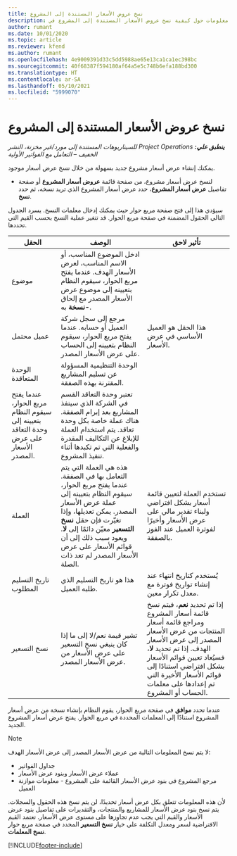 ```yaml
---
title: نسخ عروض الأسعار المستندة إلى المشروع
description: يوفر هذا الموضوع معلومات حول كيفية نسخ عروض الأسعار المستندة إلى المشروع في Project Operations.
author: rumant
ms.date: 10/01/2020
ms.topic: article
ms.reviewer: kfend
ms.author: rumant
ms.openlocfilehash: 4e9009391d33c5dd5988ae65e13ca1ca1ec398bc
ms.sourcegitcommit: 40f68387f594180af64a5e5c748b6efa188bd300
ms.translationtype: HT
ms.contentlocale: ar-SA
ms.lasthandoff: 05/10/2021
ms.locfileid: "5999070"
---
```

# <a name="copy-project-based-quotes"></a>نسخ عروض الأسعار المستندة إلى المشروع

_**ينطبق علي:** ‏‫Project Operations للسيناريوهات المستندة إلى مورد/غير مخزنة‬، ‏‫النشر الخفيف – التعامل مع الفواتير الأولية‬_

يمكنك إنشاء عرض أسعار مشروع جديد بسهولة من خلال نسخ عرض أسعار موجود. 

- لنسخ عرض أسعار مشروع، من صفحة قائمة **عروض أسعار المشروع** أو صفحة تفاصيل **عرض أسعار المشروع**، حدد عرض أسعار المشروع الذي تريد نسخه، ثم حدد **نسخ**.

سيؤدي هذا إلى فتح صفحة مربع حوار حيث يمكنك إدخال معلمات النسخ. يسرد الجدول التالي الحقول المضمنة في صفحة مربع الحوار. قد تتغير عملية النسخ بحسب القيم التي تحددها.

| **الحقل** | **الوصف** | **تأثير لاحق** |
| --- | --- | --- |
| موضوع | ادخل الموضوع المناسب، أو الاسم المناسب، لعرض الأسعار الهدف. عندما يفتح مربع الحوار، سيقوم النظام بتعيينه إلى موضوع عرض الأسعار المصدر مع إلحاق **-نسخة** به. | |
| عميل محتمل | مرجع إلى سجل شركة العميل أو حسابه. عندما يفتح مربع الحوار، سيقوم النظام بتعيينه إلى الحساب على عرض الأسعار المصدر. | هذا الحقل هو العميل الأساسي في عرض الأسعار. |
| الوحدة المتعاقدة | الوحدة التنظيمية المسؤولة عن تسليم المشاريع المقترنة بهذه الصفقة.
عندما يفتح مربع الحوار، سيقوم النظام بتعيينه إلى وحدة التعاقد على عرض الأسعار المصدر. | تعتبر وحدة التعاقد القسم في الشركة الذي سينفذ المشاريع بعد إبرام الصفقة. هناك عملة خاصة بكل وحدة تعاقد. يتم استخدام العملة للإبلاغ عن التكاليف المقدرة والفعلية التي تم تكبدها أثناء تنفيذ المشروع. |
| ‏‏العملة | هذه هي العملة التي يتم التعامل بها في الصفقة. عندما يفتح مربع الحوار، سيقوم النظام بتعيينه إلى عملة عرض الأسعار المصدر. يمكن تعديلها، وإذا تغيّرت فإن حقل **نسخ التسعير** معيّن دائمًا إلى **لا**. ويعود سبب ذلك إلى أن قوائم الأسعار على عرض الأسعار المصدر لم تعد ذات الصلة. | تستخدم العملة لتعيين قائمة أسعار بشكل افتراضي ولبناء تقدير مالي على عرض الأسعار وأخيرًا لفوترة العميل عند الفوز بالصفقة. |
| تاريخ التسليم المطلوب | هذا هو تاريخ التسليم الذي طلبه العميل. | يُستخدم كتاريخ انتهاء عند إنشاء تواريخ فوترة مع معدل تكرار معين. |
| نسخ التسعير | تشير قيمة نعم/لا إلى ما إذا كان ينبغي نسخ التسعير على عرض الأسعار من عرض الأسعار المصدر. | إذا تم تحديد **نعم**، فيتم نسخ قائمة أسعار المشروع ومراجع قائمة أسعار المنتجات من عرض الأسعار المصدر إلى عرض الأسعار الهدف. إذا تم تحديد **لا**، فسيُعاد تعيين قوائم الأسعار بشكل افتراضي استنادًا إلى قوائم الأسعار الأخيرة التي تم إعدادها على معلمات الحساب أو المشروع. |

عندما تحدد **موافق** في صفحة مربع الحوار، يقوم النظام بإنشاء نسخة من عرض أسعار المشروع استنادًا إلى المعلمات المحددة في مربع الحوار. يفتح عرض أسعار المشروع الجديد. 

> [!NOTE]
> لا يتم نسخ المعلومات التالية من عرض الأسعار المصدر إلى عرض الأسعار الهدف:
>
> - جداول الفواتير
> - عملاء عرض الأسعار وبنود عرض الأسعار
> - مرجع المشروع في بنود عرض الأسعار القائمة على المشروع - معلومات موازنة العميل
>
>لأن هذه المعلومات تتعلق بكل عرض أسعار تحديدًا، لن يتم نسخ هذه الحقول والسجلات. يتم نسخ بنود عرض الأسعار للمشاريع والمنتجات، والتقديرات على تفاصيل بنود عرض الأسعار والقيم التي يجب عدم تجاوزها على مستوى عرض الأسعار. تعتمد القيم الافتراضية لسعر ومعدل التكلفة على خيار **نسخ التسعير** المحدد في صفحة مربع حوار **نسخ المعلمات**.


[!INCLUDE[footer-include](../includes/footer-banner.md)]